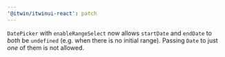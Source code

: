 ```yaml
---
'@itwin/itwinui-react': patch
---
```


`DatePicker` with `enableRangeSelect` now allows `startDate` and `endDate` to *both* be `undefined` (e.g. when there is no initial range). Passing `Date` to just *one* of them is not allowed.
